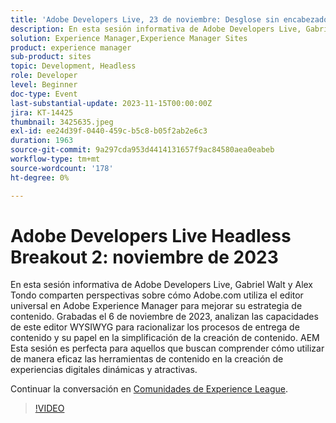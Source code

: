 ```yaml
---
title: 'Adobe Developers Live, 23 de noviembre: Desglose sin encabezado 2'
description: En esta sesión informativa de Adobe Developers Live, Gabriel Walt y Alex Tondo comparten perspectivas sobre cómo Adobe.com utiliza el editor universal en Adobe Experience Manager para mejorar su estrategia de contenido. Grabadas el 6 de noviembre de 2023, analizan las capacidades de este editor WYSIWYG para racionalizar los procesos de entrega de contenido y su papel en la simplificación de la creación de contenido. AEM Esta sesión es perfecta para aquellos que buscan comprender cómo utilizar de manera eficaz las herramientas de contenido en la creación de experiencias digitales dinámicas y atractivas.
solution: Experience Manager,Experience Manager Sites
product: experience manager
sub-product: sites
topic: Development, Headless
role: Developer
level: Beginner
doc-type: Event
last-substantial-update: 2023-11-15T00:00:00Z
jira: KT-14425
thumbnail: 3425635.jpeg
exl-id: ee24d39f-0440-459c-b5c8-b05f2ab2e6c3
duration: 1963
source-git-commit: 9a297cda953d4414131657f9ac84580aea0eabeb
workflow-type: tm+mt
source-wordcount: '178'
ht-degree: 0%

---
```


# Adobe Developers Live Headless Breakout 2: noviembre de 2023

En esta sesión informativa de Adobe Developers Live, Gabriel Walt y Alex Tondo comparten perspectivas sobre cómo Adobe.com utiliza el editor universal en Adobe Experience Manager para mejorar su estrategia de contenido. Grabadas el 6 de noviembre de 2023, analizan las capacidades de este editor WYSIWYG para racionalizar los procesos de entrega de contenido y su papel en la simplificación de la creación de contenido. AEM Esta sesión es perfecta para aquellos que buscan comprender cómo utilizar de manera eficaz las herramientas de contenido en la creación de experiencias digitales dinámicas y atractivas.

Continuar la conversación en [Comunidades de Experience League](https://adobe.ly/46ELi7X).

>[!VIDEO](https://video.tv.adobe.com/v/3425635/?learn=on)
